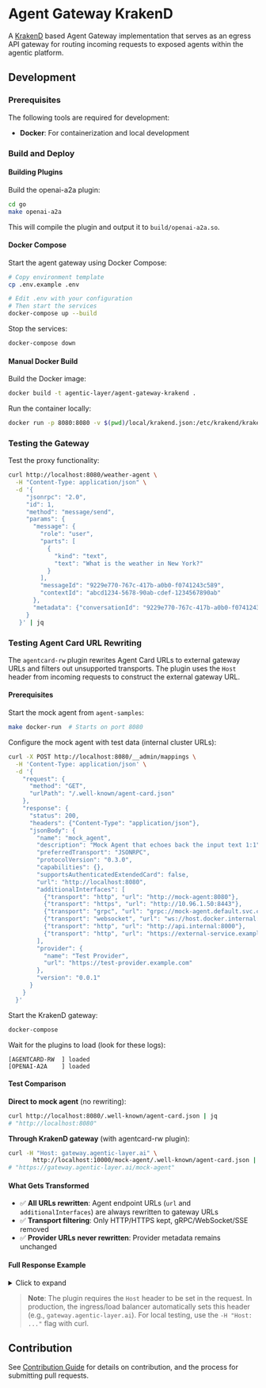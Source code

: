 # Agent Gateway KrakenD

A [KrakenD](https://www.krakend.io/docs/ai-gateway/) based Agent Gateway implementation that serves as an egress API gateway for routing incoming requests to exposed agents within the agentic platform.

## Development

### Prerequisites

The following tools are required for development:

- **Docker**: For containerization and local development

### Build and Deploy

#### Building Plugins

Build the openai-a2a plugin:

```bash
cd go
make openai-a2a
```

This will compile the plugin and output it to `build/openai-a2a.so`.

#### Docker Compose

Start the agent gateway using Docker Compose:

```bash
# Copy environment template
cp .env.example .env

# Edit .env with your configuration
# Then start the services
docker-compose up --build
```

Stop the services:

```bash
docker-compose down
```

#### Manual Docker Build

Build the Docker image:

```bash
docker build -t agentic-layer/agent-gateway-krakend .
```

Run the container locally:

```bash
docker run -p 8080:8080 -v $(pwd)/local/krakend.json:/etc/krakend/krakend.json:ro agentic-layer/agent-gateway-krakend
```

### Testing the Gateway

Test the proxy functionality:

```bash
curl http://localhost:8080/weather-agent \
  -H "Content-Type: application/json" \
  -d '{
     "jsonrpc": "2.0",
     "id": 1,
     "method": "message/send",
     "params": {
       "message": {
         "role": "user",
         "parts": [
           {
             "kind": "text",
             "text": "What is the weather in New York?"
           }
         ],
         "messageId": "9229e770-767c-417b-a0b0-f0741243c589",
         "contextId": "abcd1234-5678-90ab-cdef-1234567890ab"
       },
       "metadata": {"conversationId": "9229e770-767c-417b-a0b0-f0741243c589"}
     }
   }' | jq
```

### Testing Agent Card URL Rewriting

The `agentcard-rw` plugin rewrites Agent Card URLs to external gateway URLs and filters out unsupported transports. The plugin uses the `Host` header from incoming requests to construct the external gateway URL.

#### Prerequisites

Start the mock agent from `agent-samples`:

```bash
make docker-run  # Starts on port 8080
```

Configure the mock agent with test data (internal cluster URLs):

```bash
curl -X POST http://localhost:8080/__admin/mappings \
  -H 'Content-Type: application/json' \
  -d '{
    "request": {
      "method": "GET",
      "urlPath": "/.well-known/agent-card.json"
    },
    "response": {
      "status": 200,
      "headers": {"Content-Type": "application/json"},
      "jsonBody": {
        "name": "mock_agent",
        "description": "Mock Agent that echoes back the input text 1:1",
        "preferredTransport": "JSONRPC",
        "protocolVersion": "0.3.0",
        "capabilities": {},
        "supportsAuthenticatedExtendedCard": false,
        "url": "http://localhost:8080",
        "additionalInterfaces": [
          {"transport": "http", "url": "http://mock-agent:8080"},
          {"transport": "https", "url": "http://10.96.1.50:8443"},
          {"transport": "grpc", "url": "grpc://mock-agent.default.svc.cluster.local:9090"},
          {"transport": "websocket", "url": "ws://host.docker.internal:8080/ws"},
          {"transport": "http", "url": "http://api.internal:8000"},
          {"transport": "http", "url": "https://external-service.example.com/api"}
        ],
        "provider": {
          "name": "Test Provider",
          "url": "https://test-provider.example.com"
        },
        "version": "0.0.1"
      }
    }
  }'
```

Start the KrakenD gateway:

```bash
docker-compose
```

Wait for the plugins to load (look for these logs):
```
[AGENTCARD-RW  ] loaded
[OPENAI-A2A    ] loaded
```

#### Test Comparison

**Direct to mock agent** (no rewriting):
```bash
curl http://localhost:8080/.well-known/agent-card.json | jq
# "http://localhost:8080"
```

**Through KrakenD gateway** (with agentcard-rw plugin):
```bash
curl -H "Host: gateway.agentic-layer.ai" \
       http://localhost:10000/mock-agent/.well-known/agent-card.json | jq
# "https://gateway.agentic-layer.ai/mock-agent"
```

#### What Gets Transformed

- ✅ **All URLs rewritten**: Agent endpoint URLs (`url` and `additionalInterfaces`) are always rewritten to gateway URLs
- ✅ **Transport filtering**: Only HTTP/HTTPS kept, gRPC/WebSocket/SSE removed
- ✅ **Provider URLs never rewritten**: Provider metadata remains unchanged

#### Full Response Example

<details>
<summary>Click to expand</summary>

**Before** (direct to mock agent):
```json
{
  "url": "http://localhost:8080",
  "additionalInterfaces": [
    {"transport": "http", "url": "http://mock-agent:8080"},
    {"transport": "https", "url": "http://10.96.1.50:8443"},
    {"transport": "grpc", "url": "grpc://mock-agent.default.svc.cluster.local:9090"},
    {"transport": "websocket", "url": "ws://host.docker.internal:8080/ws"},
    {"transport": "http", "url": "http://api.internal:8000"},
    {"transport": "http", "url": "https://external-service.example.com/api"}
  ]
}
```

**After** (through gateway):
```json
{
  "url": "https://gateway.agentic-layer.ai/mock-agent",
  "additionalInterfaces": [
    {"transport": "http", "url": "https://gateway.agentic-layer.ai/mock-agent"},
    {"transport": "https", "url": "https://gateway.agentic-layer.ai/mock-agent"},
    {"transport": "http", "url": "https://gateway.agentic-layer.ai/mock-agent"},
    {"transport": "http", "url": "https://external-service.example.com/api"}
  ]
}
```
</details>

> **Note**: The plugin requires the `Host` header to be set in the request. In production, the ingress/load balancer automatically sets this header (e.g., `gateway.agentic-layer.ai`). For local testing, use the `-H "Host: ..."` flag with curl.

## Contribution

See [Contribution Guide](https://github.com/agentic-layer/agent-runtime-operator?tab=contributing-ov-file) for details on contribution, and the process for submitting pull requests.
